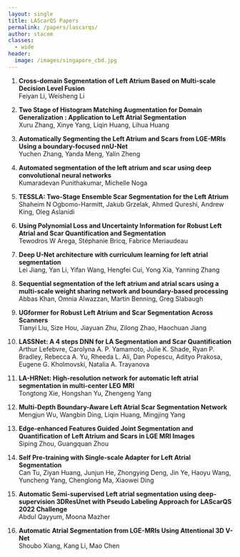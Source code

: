 ```yaml
---
layout: single
title: LAScarQS Papers
permalink: /papers/lascarqs/
author: stacom
classes:
  - wide
header:
  image: /images/singapore_cbd.jpg
---
```


1. **Cross-domain Segmentation of Left Atrium Based on Multi-scale Decision Level Fusion**
  <br>Feiyan Li, Weisheng Li

1. **Two Stage of Histogram Matching Augmentation for Domain Generalization : Application to Left Atrial Segmentation**
  <br>Xuru Zhang, Xinye Yang, Liqin Huang, Lihua Huang

1. **Automatically Segmenting the Left Atrium and Scars from LGE-MRIs Using a boundary-focused nnU-Net**
  <br>Yuchen Zhang, Yanda Meng, Yalin Zheng

1. **Automated segmentation of the left atrium and scar using deep convolutional neural networks**
  <br>Kumaradevan Punithakumar, Michelle Noga

1. **TESSLA: Two-Stage Ensemble Scar Segmentation for the Left Atrium**
  <br>Shaheim N Ogbomo-Harmitt, Jakub Grzelak, Ahmed Qureshi, Andrew King, Oleg Aslanidi

1. **Using Polynomial Loss and Uncertainty Information for Robust Left Atrial and Scar Quantification and Segmentation**
  <br>Tewodros W Arega, Stéphanie Bricq, Fabrice Meriaudeau

1. **Deep U-Net architecture with curriculum learning for left atrial segmentation**
  <br>Lei Jiang, Yan Li, Yifan Wang, Hengfei Cui, Yong Xia, Yanning Zhang

1. **Sequential segmentation of the left atrium and atrial scars using a multi-scale weight sharing network and boundary-based processing**
  <br>Abbas Khan, Omnia Alwazzan, Martin Benning, Greg Slabaugh

1. **UGformer for Robust Left Atrium and Scar Segmentation Across Scanners**
  <br>Tianyi Liu, Size Hou, Jiayuan Zhu, Zilong Zhao, Haochuan Jiang

1. **LASSNet: A 4 steps DNN for LA Segmentation and Scar Quantification**
  <br>Arthur Lefebvre, Carolyna A. P. Yamamoto, Julie K. Shade, Ryan P. Bradley, Rebecca A. Yu, Rheeda L. Ali, Dan Popescu, Adityo Prakosa, Eugene G. Kholmovski, Natalia A. Trayanova

1. **LA-HRNet: High-resolution network for automatic left atrial segmentation in multi-center LEG MRI**
  <br>Tongtong Xie, Hongshan Yu, Zhengeng Yang

1. **Multi-Depth Boundary-Aware Left Atrial Scar Segmentation Network**
  <br>Mengjun Wu, Wangbin Ding, Liqin Huang, Mingjing Yang

1. **Edge-enhanced Features Guided Joint Segmentation and Quantification of Left Atrium and Scars in LGE MRI Images**
  <br>Siping Zhou, Guangquan Zhou

1. **Self Pre-training with Single-scale Adapter for Left Atrial Segmentation**
  <br>Can Tu, Ziyan Huang, Junjun He, Zhongying Deng, Jin Ye, Haoyu Wang, Yuncheng Yang, Chenglong Ma, Xiaowei Ding

1. **Automatic Semi-supervised Left atrial segmentation using deep-supervision 3DResUnet with Pseudo Labeling Approach for LAScarQS 2022 Challenge**
  <br>Abdul Qayyum, Moona Mazher

1. **Automatic Atrial Segmentation from LGE-MRIs Using Attentional 3D V-Net**
  <br>Shoubo Xiang, Kang Li, Mao Chen
